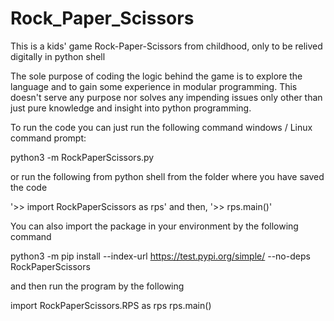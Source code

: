 # Rock_Paper_Scissors
This is a kids' game Rock-Paper-Scissors from childhood, only to be relived digitally in python shell

The sole purpose of coding the logic behind the game is to explore the language and to gain some experience in modular programming. This doesn't serve any purpose nor solves any impending issues only other than just pure knowledge and insight into python programming.

To run the code you can just run the following command windows / Linux command prompt:

python3 -m RockPaperScissors.py

or run the following from python shell from the folder where you have saved the code

'>> import RockPaperScissors as rps'
and then,
'>> rps.main()'

You can also import the package in your environment by the following command

python3 -m pip install --index-url https://test.pypi.org/simple/ --no-deps RockPaperScissors

and then run the program by the following

import RockPaperScissors.RPS as rps
rps.main()
